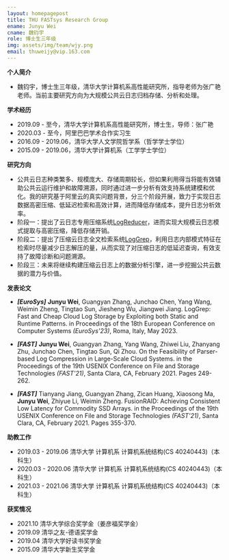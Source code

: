 ```yaml
---
layout: homepagepost
title: THU FASTsys Research Group
ename: Junyu Wei
cname: 魏钧宇
role: 博士生三年级
img: assets/img/team/wjy.png
email: thuweijy@vip.163.com
---
```

**个人简介**
* 魏钧宇，博士生三年级，清华大学计算机系高性能研究所，指导老师为张广艳老师。当前主要研究方向为大规模公共云日志归档存储、分析和处理。

**学术经历**
* 2019.09 - 至今，清华大学计算机系高性能研究所，博士生，导师：张广艳
* 2020.03 - 至今，阿里巴巴学术合作实习生
* 2016.09 - 2019.06，清华大学人文学院哲学系（哲学学士学位）
* 2015.09 - 2019.06，清华大学计算机系（工学学士学位）

**研究方向**
* 公共云日志种类繁多、规模庞大、存储周期较长，但如果利用得当将能有效辅助公共云运行维护和故障溯源，同时通过进一步分析有效支持系统建模和优化。我的研究基于阿里云的真实问题背景，分三个阶段开展，致力于实现日志数据高密压缩、低延迟检索和高效计算，进而降低存储成本，提升日志分析效率。
* 阶段一：提出了云日志专用压缩系统<a href="https://github.com/THUBear-wjy/LogReducer" title="LogReducer">LogReducer</a>，进而实现大规模云日志模式提取与高密压缩，降低存储开销。
* 阶段二：提出了压缩云日志全文检索系统<a href="https://github.com/THUBear-wjy/LogGrep" title="LogGrep">LogGrep</a>，利用日志内部模式特征在检索时尽量减少日志解压的量，从而实现了对压缩日志的低延迟查询，有效支持了故障诊断和问题溯源。
* 阶段三：未来将继续构建压缩云日志上的数据分析引擎，进一步挖掘公共云数据的潜力与价值。

**发表论文**
* ***[EuroSys]*** **Junyu Wei**, Guangyan Zhang, Junchao Chen, Yang Wang, Weimin Zheng, Tingtao Sun, Jiesheng Wu, Jiangwei Jiang. LogGrep: Fast and Cheap Cloud Log Storage by Exploiting both Static and Runtime Patterns. in Proceedings of the 18th European Conference on Computer Systems *(EuroSys'23)*, Roma, Italy, May 2023.

* ***[FAST]*** **Junyu Wei**, Guangyan Zhang, Yang Wang, Zhiwei Liu, Zhanyang Zhu, Junchao Chen, Tingtao Sun, Qi Zhou. On the Feasibility of Parser-based Log Compression in Large-Scale Cloud Systems. in the Proceedings of the 19th USENIX Conference on File and Storage Technologies *(FAST'21)*, Santa Clara, CA, February 2021. Pages 249-262.

* ***[FAST]*** Tianyang Jiang, Guangyan Zhang, Zican Huang, Xiaosong Ma, **Junyu Wei**, Zhiyue Li, Weimin Zheng. FusionRAID: Achieving Consistent Low Latency for Commodity SSD Arrays. in the Proceedings of the 19th USENIX Conference on File and Storage Technologies *(FAST'21)*, Santa Clara, CA, February 2021. Pages 355-370.

**助教工作**
* 2019.03 - 2019.06 清华大学 计算机系 计算机系统结构(CS 40240443)（本科生）
* 2020.03 - 2020.06 清华大学 计算机系 计算机系统结构(CS 40240443)（本科生）
* 2021.03 - 2021.06 清华大学 计算机系 计算机系统结构(CS 40240443)（本科生）

**获奖情况**
* 2021.10 清华大学综合奖学金（姜彦福奖学金）
* 2019.09 清华之友-德语奖学金
* 2019.04 清华大学好读书奖学金
* 2015.09 清华大学新生奖学金
